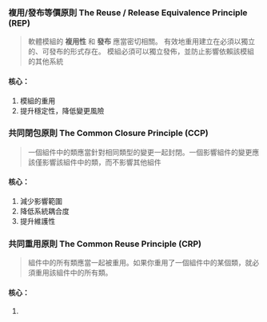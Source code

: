 ### 複用/發布等價原則 The Reuse / Release Equivalence Principle (REP)

> 軟體模組的 **複用性** 和 **發布** 應當密切相關。
> 有效地重用建立在必須以獨立的、可發布的形式存在。
> 模組必須可以獨立發佈，並防止影響依賴該模組的其他系統

#### 核心：
1. 模組的重用
2. 提升穩定性，降低變更風險

### 共同閉包原則 The Common Closure Principle (CCP)

  > 一個組件中的類應當針對相同類型的變更一起封閉。一個影響組件的變更應該僅影響該組件中的類，而不影響其他組件

#### 核心：
1. 減少影響範圍
2. 降低系統耦合度
3. 提升維護性

###  共同重用原則 The Common Reuse Principle (CRP)

> 組件中的所有類應當一起被重用。如果你重用了一個組件中的某個類，就必須重用該組件中的所有類。

#### 核心：
1. 